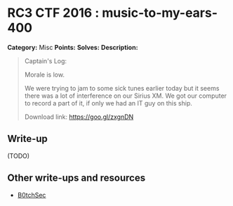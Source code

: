 # RC3 CTF 2016 : music-to-my-ears-400

**Category:** Misc
**Points:**
**Solves:**
**Description:**

> Captain's Log:
>
>
> Morale is low.
>
> We were trying to jam to some sick tunes earlier today but it seems there was a lot of interference on our Sirius XM. We got our computer to record a part of it, if only we had an IT guy on this ship.
>
>
> Download link: <https://goo.gl/zxgnDN>

## Write-up

(TODO)

## Other write-ups and resources

* [B0tchSec](http://b0tchsec.com/2016/rc3ctf/beep-boop)
